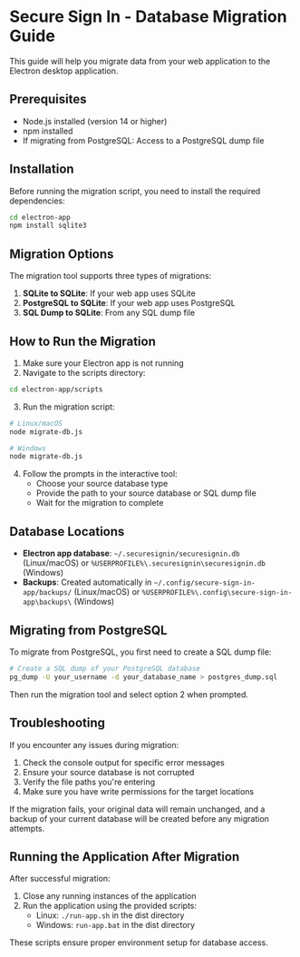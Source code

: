 # Secure Sign In - Database Migration Guide

This guide will help you migrate data from your web application to the Electron desktop application.

## Prerequisites

- Node.js installed (version 14 or higher)
- npm installed
- If migrating from PostgreSQL: Access to a PostgreSQL dump file

## Installation

Before running the migration script, you need to install the required dependencies:

```bash
cd electron-app
npm install sqlite3
```

## Migration Options

The migration tool supports three types of migrations:

1. **SQLite to SQLite**: If your web app uses SQLite
2. **PostgreSQL to SQLite**: If your web app uses PostgreSQL
3. **SQL Dump to SQLite**: From any SQL dump file

## How to Run the Migration

1. Make sure your Electron app is not running
2. Navigate to the scripts directory:

```bash
cd electron-app/scripts
```

3. Run the migration script:

```bash
# Linux/macOS
node migrate-db.js

# Windows
node migrate-db.js
```

4. Follow the prompts in the interactive tool:
   - Choose your source database type
   - Provide the path to your source database or SQL dump file
   - Wait for the migration to complete

## Database Locations

- **Electron app database**: `~/.securesignin/securesignin.db` (Linux/macOS) or `%USERPROFILE%\.securesignin\securesignin.db` (Windows)
- **Backups**: Created automatically in `~/.config/secure-sign-in-app/backups/` (Linux/macOS) or `%USERPROFILE%\.config\secure-sign-in-app\backups\` (Windows)

## Migrating from PostgreSQL

To migrate from PostgreSQL, you first need to create a SQL dump file:

```bash
# Create a SQL dump of your PostgreSQL database
pg_dump -U your_username -d your_database_name > postgres_dump.sql
```

Then run the migration tool and select option 2 when prompted.

## Troubleshooting

If you encounter any issues during migration:

1. Check the console output for specific error messages
2. Ensure your source database is not corrupted
3. Verify the file paths you're entering
4. Make sure you have write permissions for the target locations

If the migration fails, your original data will remain unchanged, and a backup of your current database will be created before any migration attempts.

## Running the Application After Migration

After successful migration:

1. Close any running instances of the application
2. Run the application using the provided scripts:
   - Linux: `./run-app.sh` in the dist directory
   - Windows: `run-app.bat` in the dist directory

These scripts ensure proper environment setup for database access.
